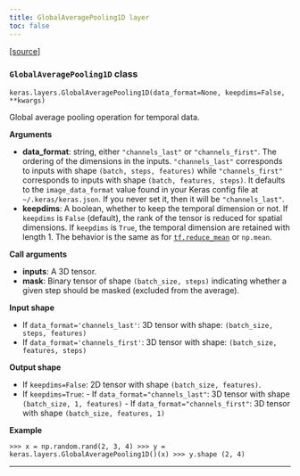 ```yaml
---
title: GlobalAveragePooling1D layer
toc: false
---
```


[\[source\]](https://github.com/keras-team/keras/tree/v3.6.0/keras/src/layers/pooling/global_average_pooling1d.py#L7)

### `GlobalAveragePooling1D` class

`keras.layers.GlobalAveragePooling1D(data_format=None, keepdims=False, **kwargs)`

Global average pooling operation for temporal data.

**Arguments**

- **data_format**: string, either `"channels_last"` or `"channels_first"`. The ordering of the dimensions in the inputs. `"channels_last"` corresponds to inputs with shape `(batch, steps, features)` while `"channels_first"` corresponds to inputs with shape `(batch, features, steps)`. It defaults to the `image_data_format` value found in your Keras config file at `~/.keras/keras.json`. If you never set it, then it will be `"channels_last"`.
- **keepdims**: A boolean, whether to keep the temporal dimension or not. If `keepdims` is `False` (default), the rank of the tensor is reduced for spatial dimensions. If `keepdims` is `True`, the temporal dimension are retained with length 1. The behavior is the same as for [`tf.reduce_mean`](https://www.tensorflow.org/api_docs/python/tf/reduce_mean) or `np.mean`.

**Call arguments**

- **inputs**: A 3D tensor.
- **mask**: Binary tensor of shape `(batch_size, steps)` indicating whether a given step should be masked (excluded from the average).

**Input shape**

- If `data_format='channels_last'`: 3D tensor with shape: `(batch_size, steps, features)`
- If `data_format='channels_first'`: 3D tensor with shape: `(batch_size, features, steps)`

**Output shape**

- If `keepdims=False`: 2D tensor with shape `(batch_size, features)`.
- If `keepdims=True`: - If `data_format="channels_last"`: 3D tensor with shape `(batch_size, 1, features)` - If `data_format="channels_first"`: 3D tensor with shape `(batch_size, features, 1)`

**Example**

`>>> x = np.random.rand(2, 3, 4) >>> y = keras.layers.GlobalAveragePooling1D()(x) >>> y.shape (2, 4)`

---
